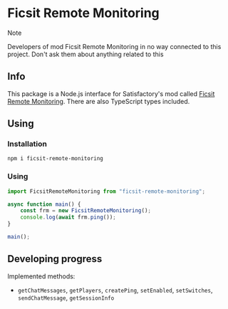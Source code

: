 # Ficsit Remote Monitoring

> [!NOTE]
> Developers of mod Ficsit Remote Monitoring in no way connected to this project. Don't ask them about anything related to this

## Info

This package is a Node.js interface for Satisfactory's mod called [Ficsit Remote Monitoring](https://ficsit.app/mod/FicsitRemoteMonitoring). There are also TypeScript types included.

## Using

### Installation

```shell
npm i ficsit-remote-monitoring
```

### Using

```typescript
import FicsitRemoteMonitoring from "ficsit-remote-monitoring";

async function main() {
    const frm = new FicsitRemoteMonitoring();
    console.log(await frm.ping());
}

main();
```

## Developing progress

Implemented methods:

- `getChatMessages`, `getPlayers`, `createPing`, `setEnabled`, `setSwitches`, `sendChatMessage`, `getSessionInfo`
